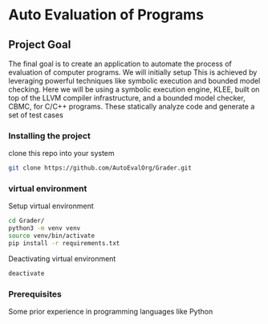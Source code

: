 # Auto Evaluation of Programs

## Project Goal
The final goal is to create an application to automate the process of evaluation of computer programs. We will initially setup 
This is achieved by leveraging powerful techniques like symbolic execution and bounded model checking. Here we will be using a symbolic execution engine, KLEE, built on top of the LLVM compiler infrastructure, and a bounded model checker, CBMC, for C/C++ programs. These statically analyze code and generate a set of test cases

### Installing the project
clone this repo into your system
```bash
git clone https://github.com/AutoEvalOrg/Grader.git
```
### virtual environment
Setup virtual environment
```bash
cd Grader/
python3 -m venv venv
source venv/bin/activate
pip install -r requirements.txt
```
Deactivating virtual environment 
```bash
deactivate
```

### Prerequisites
Some prior experience in programming languages like Python
